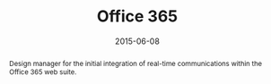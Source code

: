 ---
eleventyExcludeFromCollections: true

layout: article.njk
title: Office 365
client: Microsoft
partner: Office Design Group
date: 2015-06-08
abstract: Design manager for the initial integration of real-time communications within the Office 365 web suite.
headline: Skype 💕 Office 365
collaborators:
 - Anna-Leena Brinck
 - Enrique Quiroz Valdez
 - Oliver Scholz
hero:
 - /assets/hero/microsoft/office365.jpg
text:
  - The brief was simple - how do you make a Skype for Business client fit into
    the workflow of a typical Outlook information worker, but still make it feel like it was
    part of Office 365 all along?
  - Myself and the team took particular care to align typography, grids and even
    themes to ensure that the Skype app felt at home alongside e-mail, but also
    respected the environment it was in and any customisation choices that the
    user had made. 
thumbnail:
  - thumbnail-0365.png
media:
  - office-365.png
tags: 
 - desktop
video:
 - https://www.youtube.com/watch?v=Hm8FYuvqXV8
---